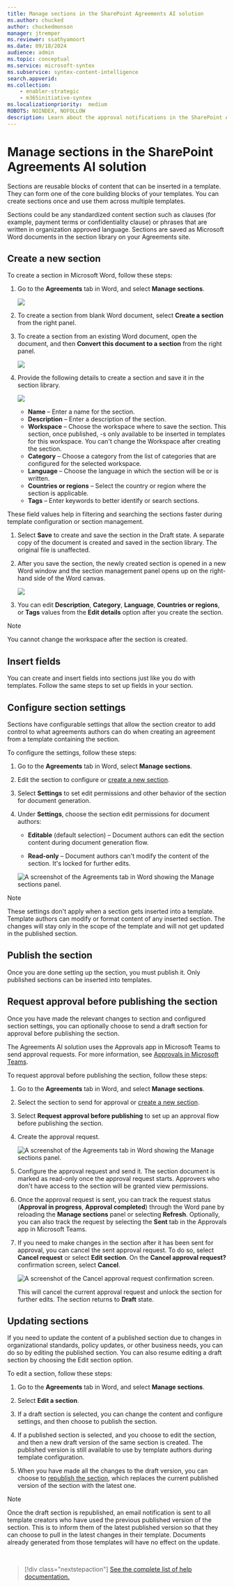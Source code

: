 ```yaml
---
title: Manage sections in the SharePoint Agreements AI solution
ms.author: chucked
author: chuckedmonson
manager: jtremper
ms.reviewer: ssathyamoort
ms.date: 09/18/2024
audience: admin
ms.topic: conceptual
ms.service: microsoft-syntex
ms.subservice: syntex-content-intelligence
search.appverid: 
ms.collection: 
    - enabler-strategic
    - m365initiative-syntex
ms.localizationpriority:  medium
ROBOTS: NOINDEX, NOFOLLOW
description: Learn about the approval notifications in the SharePoint Agreements AI solution.
---
```


# Manage sections in the SharePoint Agreements AI solution

Sections are reusable blocks of content that can be inserted in a template. They can form one of the core building blocks of your templates. You can create sections once and use them across multiple templates.

Sections could be any standardized content section such as clauses (for example, payment terms or confidentiality clause) or phrases that are written in organization approved language. Sections are saved as Microsoft Word documents in the section library on your Agreements site.

## Create a new section

To create a section in Microsoft Word, follow these steps:

1. Go to the **Agreements** tab in Word, and select **Manage sections**.

    ![](media/image1.png)

2. To create a section from blank Word document, select **Create a section** from the right panel.

3. To create a section from an existing Word document, open the document, and then **Convert this document to a section** from the right panel.

    ![](media/image2.png)

4. Provide the following details to create a section and save it in the section library.

    ![](media/image3.png)

    - **Name** – Enter a name for the section.
    - **Description** – Enter a description of the section.
    - **Workspace** – Choose the workspace where to save the section. This section, once published, -s only available to be inserted in templates for this workspace. You can't change the Workspace after creating the section.
    - **Category** – Choose a category from the list of categories that are configured for the selected workspace.
    - **Language** – Choose the language in which the section will be or is written.
    - **Countries or regions** – Select the country or region where the section is applicable.
    - **Tags** – Enter keywords to better identify or search sections.

These field values help in filtering and searching the sections faster during template configuration or section management.

1. Select **Save** to create and save the section in the Draft state. A separate copy of the document is created and saved in the section library. The original file is unaffected.

2. After you save the section, the newly created section is opened in a new Word window and the section management panel opens up on the right-hand side of the Word canvas.

    ![](media/image4.png)

3. You can edit **Description**, **Category**, **Language**, **Countries or regions**, or **Tags** values from the **Edit details** option after you create the section.

> [!NOTE]
> You cannot change the workspace after the section is created.

## Insert fields

You can create and insert fields into sections just like you do with templates. Follow the same steps to set up fields in your section.

## Configure section settings

Sections have configurable settings that allow the section creator to add control to what agreements authors can do when creating an agreement from a template containing the section. 

To configure the settings, follow these steps:

1. Go to the **Agreements** tab in Word, select **Manage sections**.

2. Edit the section to configure or [create a new section](agreements-manage-sections.md#create-a-new-section).

3. Select **Settings** to set edit permissions and other behavior of the section for document generation.

4. Under **Settings**, choose the section edit permissions for document authors:

   - **Editable** (default selection) – Document authors can edit the section content during document generation flow.

   - **Read-only** – Document authors can't modify the content of the section. It's locked for further edits.

   ![A screenshot of the Agreements tab in Word showing the Manage sections panel.](../../media/content-understanding/agreements-manage-sections.png)

> [!NOTE]
> These settings don't apply when a section gets inserted into a template. Template authors can modify or format content of any inserted section. The changes will stay only in the scope of the template and will not get updated in the published section.

## Publish the section
Once you are done setting up the section, you must publish it. Only published sections can be inserted into templates.

## Request approval before publishing the section
Once you have made the relevant changes to section and configured section settings, you can optionally choose to send a draft section for approval before publishing the section.

The Agreements AI solution uses the Approvals app in Microsoft Teams to send approval requests. For more information, see [Approvals in Microsoft Teams](/power-automate/teams/native-approvals-in-teams).

To request approval before publishing the section, follow these steps:

1. Go to the **Agreements** tab in Word, and select **Manage sections**.

2. Select the section to send for approval or [create a new section](agreements-manage-sections.md#create-a-new-section).

3. Select **Request approval before publishing** to set up an approval flow before publishing the section.

4. Create the approval request.

   ![A screenshot of the Agreements tab in Word showing the Manage sections panel.](../../media/content-understanding/agreements-approval-request.png)

5. Configure the approval request and send it. The section document is marked as read-only once the approval request starts. Approvers who don't have access to the section will be granted view permissions.

6. Once the approval request is sent, you can track the request status (**Approval in progress**, **Approval completed**) through the Word pane by reloading the **Manage sections** panel or selecting **Refresh**. Optionally, you can also track the request by selecting the **Sent** tab in the Approvals app in Microsoft Teams.

7. If you need to make changes in the section after it has been sent for approval, you can cancel the sent approval request. To do so, select **Cancel request** or select **Edit section**. On the **Cancel approval request?** confirmation screen, select **Cancel**.

   ![A screenshot of the Cancel approval request confirmation screen.](../../media/content-understanding/agreements-cancel-approval-confirmation.png)

    This will cancel the current approval request and unlock the section for further edits. The section returns to **Draft** state.

## Updating sections
If you need to update the content of a published section due to changes in organizational standards, policy updates, or other business needs, you can do so by editing the published section. You can also resume editing a draft section by choosing the Edit section option.

To edit a section, follow these steps:

1. Go to the **Agreements** tab in Word, and select **Manage sections**.

2. Select **Edit a section**.

3. If a draft section is selected, you can change the content and configure settings, and then choose to publish the section.

4. If a published section is selected, and you choose to edit the section, and then a new draft version of the same section is created. The published version is still available to use by template authors during template configuration.

5. When you have made all the changes to the draft version, you can choose to [republish the section](agreements-manage-sections.md#publish-a-section), which replaces the current published version of the section with the latest one.

> [!NOTE]
> Once the draft section is republished, an email notification is sent to all template creators who have used the previous published version of the section. This is to inform them of the latest published version so that they can choose to pull in the latest changes in their template. Documents already generated from those templates will have no effect on the update.

<br>

> [!div class="nextstepaction"]
> [See the complete list of help documentation.](agreements-overview.md#help-documentation)
